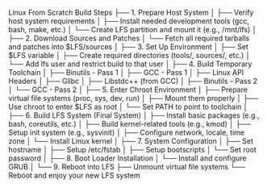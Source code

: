 
Linux From Scratch Build Steps
├── 1. Prepare Host System
│   ├── Verify host system requirements
│   ├── Install needed development tools (gcc, bash, make, etc.)
│   └── Create LFS partition and mount it (e.g., /mnt/lfs)
│
├── 2. Download Sources and Patches
│   └── Fetch all required tarballs and patches into $LFS/sources
│
├── 3. Set Up Environment
│   ├── Set $LFS variable
│   ├── Create required directories (tools/, sources/, etc.)
│   └── Add lfs user and restrict build to that user
│
├── 4. Build Temporary Toolchain
│   ├── Binutils - Pass 1
│   ├── GCC - Pass 1
│   ├── Linux API Headers
│   ├── Glibc
│   ├── Libstdc++ (from GCC)
│   ├── Binutils - Pass 2
│   └── GCC - Pass 2
│
├── 5. Enter Chroot Environment
│   ├── Prepare virtual file systems (proc, sys, dev, run)
│   ├── Mount them properly
│   ├── Use chroot to enter $LFS as root
│   └── Set PATH to point to toolchain
│
├── 6. Build LFS System (Final System)
│   ├── Install basic packages (e.g., bash, coreutils, etc.)
│   ├── Build kernel-related tools (e.g., kmod)
│   ├── Setup init system (e.g., sysvinit)
│   ├── Configure network, locale, time zone
│   └── Install Linux kernel
│
├── 7. System Configuration
│   ├── Set hostname
│   ├── Setup /etc/fstab
│   ├── Setup bootscripts
│   └── Set root password
│
├── 8. Boot Loader Installation
│   └── Install and configure GRUB
│
└── 9. Reboot into LFS
    ├── Unmount virtual file systems
    └── Reboot and enjoy your new LFS system

